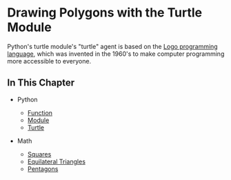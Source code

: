 # Drawing Polygons with the Turtle Module

Python's turtle module's "turtle" agent is based on the [Logo programming language](https://en.wikipedia.org/wiki/Logo_(programming_language)), which was invented in the 1960's to make computer programming more accessible to everyone.

## In This Chapter

- Python
  - [Function](https://docs.python.org/3/glossary.html#term-function)
  - [Module](https://docs.python.org/3/tutorial/modules.html)
  - [Turtle](https://docs.python.org/3/library/turtle.html)

- Math
  - [Squares](https://en.wikipedia.org/wiki/Square)
  - [Equilateral Triangles](https://en.wikipedia.org/wiki/Equilateral_triangle)
  - [Pentagons](https://en.wikipedia.org/wiki/Pentagon#Construction_of_a_regular_pentagon)
